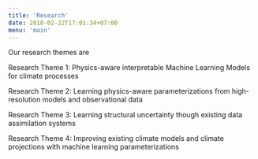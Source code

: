 ```yaml
---
title: 'Research'
date: 2018-02-22T17:01:34+07:00
menu: 'main'
---
```


Our research themes are

Research Theme 1: Physics-aware interpretable Machine Learning Models for climate processes

Research Theme 2: Learning physics-aware parameterizations from high-resolution models and observational data
			
Research Theme 3: Learning structural uncertainty though existing data assimilation systems

Research Theme 4: Improving existing climate models and climate projections with machine learning parameterizations 

